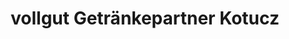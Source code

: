 ---
title: "vollgut Getränkepartner Kotucz"
url: /adelebsen/vollgut-getraenkepartner-kotucz/
shop: Getränke
---